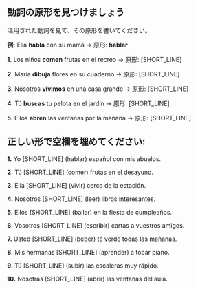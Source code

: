 ## 動詞の原形を見つけましょう

活用された動詞を見て、その原形を書いてください。

**例:** Ella **habla** con su mamá → 原形: **hablar**

**1.** Los niños **comen** frutas en el recreo → 原形: [SHORT_LINE]

**2.** María **dibuja** flores en su cuaderno → 原形: [SHORT_LINE]

**3.** Nosotros **vivimos** en una casa grande → 原形: [SHORT_LINE]

**4.** Tú **buscas** tu pelota en el jardín → 原形: [SHORT_LINE]

**5.** Ellos **abren** las ventanas por la mañana → 原形: [SHORT_LINE]

## 正しい形で空欄を埋めてください:

**1.** Yo [SHORT_LINE] (hablar) español con mis abuelos.

**2.** Tú [SHORT_LINE] (comer) frutas en el desayuno.

**3.** Ella [SHORT_LINE] (vivir) cerca de la estación.

**4.** Nosotros [SHORT_LINE] (leer) libros interesantes.

**5.** Ellos [SHORT_LINE] (bailar) en la fiesta de cumpleaños.

**6.** Vosotros [SHORT_LINE] (escribir) cartas a vuestros amigos.

**7.** Usted [SHORT_LINE] (beber) té verde todas las mañanas.

**8.** Mis hermanas [SHORT_LINE] (aprender) a tocar piano.

**9.** Tú [SHORT_LINE] (subir) las escaleras muy rápido.

**10.** Nosotras [SHORT_LINE] (abrir) las ventanas del aula.